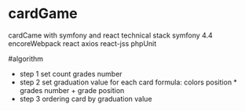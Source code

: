# cardGame
cardCame with symfony and react
technical stack
  symfony 4.4
  encoreWebpack
  react
  axios
  react-jss
  phpUnit

#algorithm
* step 1 set count grades number
* step 2 set graduation value for each card formula: colors position * grades number + grade position
* step 3 ordering card by graduation value
  
